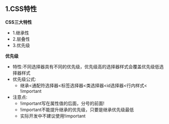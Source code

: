 ## 1.CSS特性

**CSS三大特性**

- 1.继承性
- 2.层叠性
- 3.优先级

**优先级**

- 特性:不同选择器具有不同的优先级，优先级高的选择器样式会覆盖优先级低选择器样式
- 优先级公式:
  - 继承<通配符选择器<标签选择器<类选择器<id选择器<行内样式< !important
- 注意点:
  - !important写在属性值的后面，分号的前面!
  - !important不能提升继承的优先级，只要是继承优先级最低
  - 实际开发中不建议使用!important 

